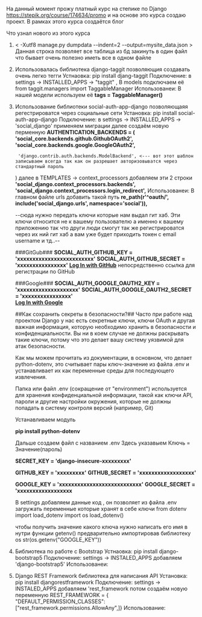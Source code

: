 На данный момент прожу платный курс на степике по Django https://stepik.org/course/174634/promo и на основе это курса создаю проект. В рамках этого курса создаётся блог 


Что узнал нового из этого курса 
1) < -Xutf8 manage.py dumpdata --indent=2 --output=mysite_data.json > 
Данная строка позволяет все таблица из бд закинуть в один файл что бывает очень полезно иметь все в одном файле


2) Использовалась библиотека django-taggit позволяющия создавать очень легко тегги 
Устнаовка:   pip install djang-taggit
Подключение: в settings -> INSTALLED_APPS -> "taggit" ,  В models подключаем её from taggit.managers import TaggableManager
Использованеи: В нашей модели используем её **tags = TaggableManager()**



3) Использование библиотеки social-auth-app-django позволяющаяя регестрироватся через социальные сети
Установка: pip install social-auth-app-django
Подключение: в settings -> INSTALLED_APPS -> 'social_django' применяем миграции далее создаём новую перменную **AUTHENTICATION_BACKENDS = (**
        **'social_core.backends.github.GithubOAuth2',**
        **'social_core.backends.google.GoogleOAuth2',**

        'django.contrib.auth.backends.ModelBackend', <--- вот этот шаблон записываем всегда так как он разрешает авторизовыватся через стандартный пароль 
    ) 
    далее в TEMPLATES -> context_processors добавляем эти 2 строки
                **'social_django.context_processors.backends',**
                **'social_django.context_processors.login_redirect',**
Использованеи: В главном файле urls добавить такой путь **re_path(r'^oauth/', include('social_django.urls', namespace='social')),**
    

    --сюда нужно передать ключи которые нам выдал гит хаб. Эти ключи относится не к вашему пользователю а именно к вашему приложению так что други люди смогут так же регистрироватся через их ний гит хаб а вам уже будет приходить токен с email username и тд..--

    ###GitGub###
    **SOCIAL_AUTH_GITHUB_KEY = 'xxxxxxxxxxxxxxxxxxxxxxxxx'** 
    **SOCIAL_AUTH_GITHUB_SECRET = 'xxxxxxxxxxxxxxxx'**
    **<a href="{% url 'social:begin' 'github' %}">Log In with GitHub</a>** непосредственно ссылка для регистрации по GitHub 


    ###Google###
    **SOCIAL_AUTH_GOOGLE_OAUTH2_KEY = 'xxxxxxxxxxxxxxxxxxxx'**
    **SOCIAL_AUTH_GOOGLE_OAUTH2_SECRET = 'xxxxxxxxxxxxxxxx'**
    **<br><a href="{% url 'social:begin' 'google-oauth2' %}">Log In with Google</a>**

    ##Как сохранить секреты в безопасности?##
    Часто при работе над проектом Django у нас есть секретные ключи, ключи OAuth и другая важная информация, которую необходимо хранить в безопасности и конфиденциальности. Вы ни в коем случае не должны раскрывать такие ключи, потому что это делает вашу систему уязвимой для атак безопасности.

    Как мы можем прочитать из документации, в основном, что делает python-dotenv, это считывает пары ключ-значение из файла .env и устанавливает их как переменные среды для последующего извлечения.

    Папка или файл .env (сокращение от "environment") используется для хранения конфиденциальной информации, такой как ключи API, пароли и другие настройки окружения, которые не должны попадать в систему контроля версий (например, Git)


    Устанавливаем модуль 

    **pip install python-dotenv**


    Дальше создаем файл с названием .env
    Здесь указавыем Ключь = Значение(пароль)

    **SECRET_KEY = 'django-insecure-xxxxxxxxx'**

    **GITHUB_KEY = 'xxxxxxxxx'**
    **GITHUB_SECRET = 'xxxxxxxxxxxxxxxxxx'**

    **GOOGLE_KEY = 'xxxxxxxxxxxxxxxxxxxxxxxxxxx'**
    **GOOGLE_SECRET = 'xxxxxxxxxxxxxxxxxx**

    В settings добавляем данные код  , он позволяет из файла .env загружать переменные которые хранят в себе ключи 
    from dotenv import load_dotenv
    import os
    load_dotenv()


    чтобы получить значение какого ключа нужно написать его имя в нутри функции getenv() предварительно импортировав библиотеку os
    str(os.getenv("GOOGLE_KEY")) 



4. Библиотека по работе с Bootstrap
Устнаовка: pip install django-bootstrap5
Подключение: settings -> INSTALED_APPS добавляем 'django-bootstrap5'
Использованеи: 


5. Django REST Framework библиотека для написания API
Установка: pip install djangorestframework
Подключение: settings -> INSTALED_APPS добавляем 'rest_framework 
             потом создаём новую переменную REST_FRAMEWORK = {  "DEFAULT_PERMISSION_CLASSES": ["rest_framework.permissions.AllowAny",]}
Использование: 